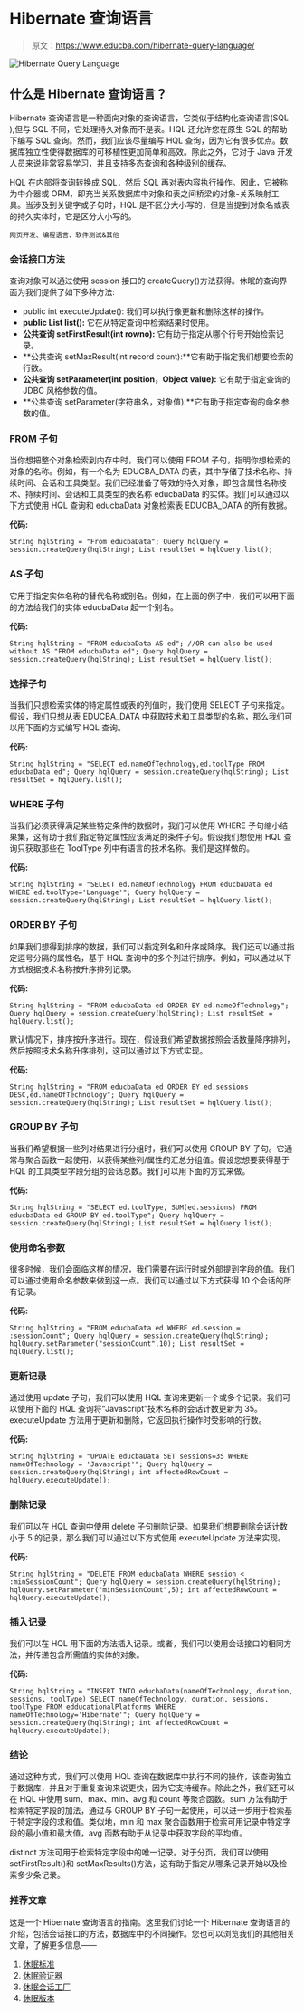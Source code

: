 # Hibernate 查询语言

> 原文：<https://www.educba.com/hibernate-query-language/>

![Hibernate Query Language](img/b79caaf538219b224da9aa66cf6d961f.png)



## 什么是 Hibernate 查询语言？

Hibernate 查询语言是一种面向对象的查询语言，它类似于结构化查询语言(SQL ),但与 SQL 不同，它处理持久对象而不是表。HQL 还允许您在原生 SQL 的帮助下编写 SQL 查询。然而，我们应该尽量编写 HQL 查询，因为它有很多优点。数据库独立性使得数据库的可移植性更加简单和高效。除此之外，它对于 Java 开发人员来说非常容易学习，并且支持多态查询和各种级别的缓存。

HQL 在内部将查询转换成 SQL，然后 SQL 再对表内容执行操作。因此，它被称为中介器或 ORM，即充当关系数据库中对象和表之间桥梁的对象-关系映射工具。当涉及到关键字或子句时，HQL 是不区分大小写的，但是当提到对象名或表的持久实体时，它是区分大小写的。

<small>网页开发、编程语言、软件测试&其他</small>

### 会话接口方法

查询对象可以通过使用 session 接口的 createQuery()方法获得。休眠的查询界面为我们提供了如下多种方法:

*   public int executeUpdate(): 我们可以执行像更新和删除这样的操作。
*   **public List list():** 它在从特定查询中检索结果时使用。
*   **公共查询 setFirstResult(int rowno):** 它有助于指定从哪个行号开始检索记录。
*   **公共查询 setMaxResult(int record count):**它有助于指定我们想要检索的行数。
*   **公共查询 setParameter(int position，Object value):** 它有助于指定查询的 JDBC 风格参数的值。
*   **公共查询 setParameter(字符串名，对象值):**它有助于指定查询的命名参数的值。

### FROM 子句

当你想把整个对象检索到内存中时，我们可以使用 FROM 子句，指明你想检索的对象的名称。例如，有一个名为 EDUCBA_DATA 的表，其中存储了技术名称、持续时间、会话和工具类型。我们已经准备了等效的持久对象，即包含属性名称技术、持续时间、会话和工具类型的表名称 educbaData 的实体。我们可以通过以下方式使用 HQL 查询和 educbaData 对象检索表 EDUCBA_DATA 的所有数据。

**代码:**

`String hqlString = "From educbaData";
Query hqlQuery = session.createQuery(hqlString);
List resultSet = hqlQuery.list();`

### AS 子句

它用于指定实体名称的替代名称或别名。例如，在上面的例子中，我们可以用下面的方法给我们的实体 educbaData 起一个别名。

**代码:**

`String hqlString = "FROM educbaData AS ed";
//OR can also be used without AS "FROM educbaData ed";
Query hqlQuery = session.createQuery(hqlString);
List resultSet = hqlQuery.list();`

### 选择子句

当我们只想检索实体的特定属性或表的列值时，我们使用 SELECT 子句来指定。假设，我们只想从表 EDUCBA_DATA 中获取技术和工具类型的名称，那么我们可以用下面的方式编写 HQL 查询。

**代码:**

`String hqlString = "SELECT ed.nameOfTechnology,ed.toolType FROM educbaData ed";
Query hqlQuery = session.createQuery(hqlString);
List resultSet = hqlQuery.list();`

### WHERE 子句

当我们必须获得满足某些特定条件的数据时，我们可以使用 WHERE 子句缩小结果集，这有助于我们指定特定属性应该满足的条件子句。假设我们想使用 HQL 查询只获取那些在 ToolType 列中有语言的技术名称。我们是这样做的。

**代码:**

`String hqlString = "SELECT ed.nameOfTechnology FROM educbaData ed WHERE ed.toolType='Language'";
Query hqlQuery = session.createQuery(hqlString);
List resultSet = hqlQuery.list();`

### ORDER BY 子句

如果我们想得到排序的数据，我们可以指定列名和升序或降序。我们还可以通过指定逗号分隔的属性名，基于 HQL 查询中的多个列进行排序。例如，可以通过以下方式根据技术名称按升序排列记录。

**代码:**

`String hqlString = "FROM educbaData ed ORDER BY ed.nameOfTechnology";
Query hqlQuery = session.createQuery(hqlString);
List resultSet = hqlQuery.list();`

默认情况下，排序按升序进行。现在，假设我们希望数据按照会话数量降序排列，然后按照技术名称升序排列，这可以通过以下方式实现。

**代码:**

`String hqlString = "FROM educbaData ed ORDER BY ed.sessions DESC,ed.nameOfTechnology";
Query hqlQuery = session.createQuery(hqlString);
List resultSet = hqlQuery.list();`

### GROUP BY 子句

当我们希望根据一些列对结果进行分组时，我们可以使用 GROUP BY 子句。它通常与聚合函数一起使用，以获得某些列/属性的汇总分组值。假设您想要获得基于 HQL 的工具类型字段分组的会话总数。我们可以用下面的方式来做。

**代码:**

`String hqlString = "SELECT ed.toolType, SUM(ed.sessions) FROM educbaData ed GROUP BY ed.toolType";
Query hqlQuery = session.createQuery(hqlString);
List resultSet = hqlQuery.list();`

### 使用命名参数

很多时候，我们会面临这样的情况，我们需要在运行时或外部提到字段的值。我们可以通过使用命名参数来做到这一点。我们可以通过以下方式获得 10 个会话的所有记录。

**代码:**

`String hqlString = "FROM educbaData ed WHERE ed.session = :sessionCount";
Query hqlQuery = session.createQuery(hqlString);
hqlQuery.setParameter("sessionCount",10);
List resultSet = hqlQuery.list();`

### 更新记录

通过使用 update 子句，我们可以使用 HQL 查询来更新一个或多个记录。我们可以使用下面的 HQL 查询将“Javascript”技术名称的会话计数更新为 35。executeUpdate 方法用于更新和删除，它返回执行操作时受影响的行数。

**代码:**

`String hqlString = "UPDATE educbaData SET sessions=35 WHERE nameOfTechnology = 'Javascript'";
Query hqlQuery = session.createQuery(hqlString);
int affectedRowCount = hqlQuery.executeUpdate();`

### 删除记录

我们可以在 HQL 查询中使用 delete 子句删除记录。如果我们想要删除会话计数小于 5 的记录，那么我们可以通过以下方式使用 executeUpdate 方法来实现。

**代码:**

`String hqlString = "DELETE FROM educbaData WHERE session < :minSessionCount";
Query hqlQuery = session.createQuery(hqlString);
hqlQuery.setParameter("minSessionCount",5);
int affectedRowCount = hqlQuery.executeUpdate();`

### 插入记录

我们可以在 HQL 用下面的方法插入记录。或者，我们可以使用会话接口的相同方法，并传递包含所需值的实体的对象。

**代码:**

`String hqlString = "INSERT INTO educbaData(nameOfTechnology, duration, sessions, toolType) SELECT nameOfTechnology, duration, sessions, toolType FROM edducationalPlatforms WHERE nameOfTechnology='Hibernate'";
Query hqlQuery = session.createQuery(hqlString);
int affectedRowCount = hqlQuery.executeUpdate();`

### 结论

通过这种方式，我们可以使用 HQL 查询在数据库中执行不同的操作，该查询独立于数据库，并且对于重复查询来说更快，因为它支持缓存。除此之外，我们还可以在 HQL 中使用 sum、max、min、avg 和 count 等聚合函数。sum 方法有助于检索特定字段的加法，通过与 GROUP BY 子句一起使用，可以进一步用于检索基于特定字段的求和值。类似地，min 和 max 聚合函数用于检索可用记录中特定字段的最小值和最大值，avg 函数有助于从记录中获取字段的平均值。

distinct 方法可用于检索特定字段中的唯一记录。对于分页，我们可以使用 setFirstResult()和 setMaxResults()方法，这有助于指定从哪条记录开始以及检索多少条记录。

### 推荐文章

这是一个 Hibernate 查询语言的指南。这里我们讨论一个 Hibernate 查询语言的介绍，包括会话接口的方法，数据库中的不同操作。您也可以浏览我们的其他相关文章，了解更多信息——

1.  [休眠标准](https://www.educba.com/hibernate-criteria/)
2.  [休眠验证器](https://www.educba.com/hibernate-validator/)
3.  [休眠会话工厂](https://www.educba.com/hibernate-sessionfactory/)
4.  [休眠版本](https://www.educba.com/hibernate-versions/)





